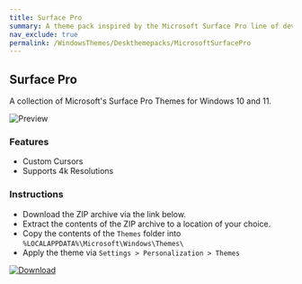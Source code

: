 ```yaml
---
title: Surface Pro
summary: A theme pack inspired by the Microsoft Surface Pro line of devices
nav_exclude: true
permalink: /WindowsThemes/Deskthemepacks/MicrosoftSurfacePro
---
```

## Surface Pro

A collection of Microsoft's Surface Pro Themes for Windows 10 and 11.

![Preview](https://gitlab.com/the-back-room/deskthemepacks/sfw/surface-pro/-/raw/main/Extras/Preview.bmp)

### Features

- Custom Cursors
- Supports 4k Resolutions

### Instructions

- Download the ZIP archive via the link below.
- Extract the contents of the ZIP archive to a location of your choice.
- Copy the contents of the `Themes` folder into `%LOCALAPPDATA%\Microsoft\Windows\Themes\`
- Apply the theme via `Settings > Personalization > Themes`

[![Download](https://img.shields.io/badge/Download-black?style=plastic&logoColor=white&logoSize=auto&labelColor=green&color=black&cacheSeconds=3600)](https://gitlab.com/the-back-room/deskthemepacks/sfw/surface-pro/-/archive/main/surface-pro-main.zip)